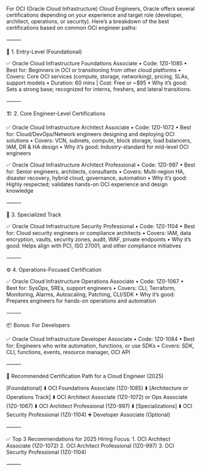 For OCI (Oracle Cloud Infrastructure) Cloud Engineers, Oracle offers several certifications depending on your experience and target role (developer, architect, operations, or security). Here’s a breakdown of the best certifications based on common OCI engineer paths:

⸻

🔰 1. Entry-Level (Foundational)

✅ Oracle Cloud Infrastructure Foundations Associate
	•	Code: 1Z0-1085
	•	Best for: Beginners in OCI or transitioning from other cloud platforms
	•	Covers: Core OCI services (compute, storage, networking), pricing, SLAs, support models
	•	Duration: 60 mins | Cost: Free or ~$95
	•	Why it’s good: Sets a strong base; recognized for interns, freshers, and lateral transitions.

⸻

🏗️ 2. Core Engineer-Level Certifications

✅ Oracle Cloud Infrastructure Architect Associate
	•	Code: 1Z0-1072
	•	Best for: Cloud/DevOps/Network engineers designing and deploying OCI solutions
	•	Covers: VCN, subnets, compute, block storage, load balancers, IAM, DR & HA design
	•	Why it’s good: Industry-standard for mid-level OCI engineers

✅ Oracle Cloud Infrastructure Architect Professional
	•	Code: 1Z0-997
	•	Best for: Senior engineers, architects, consultants
	•	Covers: Multi-region HA, disaster recovery, hybrid cloud, governance, automation
	•	Why it’s good: Highly respected; validates hands-on OCI experience and design knowledge

⸻

🔐 3. Specialized Track

✅ Oracle Cloud Infrastructure Security Professional
	•	Code: 1Z0-1104
	•	Best for: Cloud security engineers or compliance architects
	•	Covers: IAM, data encryption, vaults, security zones, audit, WAF, private endpoints
	•	Why it’s good: Helps align with PCI, ISO 27001, and other compliance initiatives

⸻

⚙️ 4. Operations-Focused Certification

✅ Oracle Cloud Infrastructure Operations Associate
	•	Code: 1Z0-1067
	•	Best for: SysOps, SREs, support engineers
	•	Covers: CLI, Terraform, Monitoring, Alarms, Autoscaling, Patching, CLI/SDK
	•	Why it’s good: Prepares engineers for hands-on operations and automation

⸻

📦 Bonus: For Developers

✅ Oracle Cloud Infrastructure Developer Associate
	•	Code: 1Z0-1084
	•	Best for: Engineers who write automation, functions, or use SDKs
	•	Covers: SDK, CLI, functions, events, resource manager, OCI API

⸻

🧭 Recommended Certification Path for a Cloud Engineer (2025)

[Foundational]
     ⬇️
OCI Foundations Associate (1Z0-1085)
     ⬇️
[Architecture or Operations Track]
     ⬇️
OCI Architect Associate (1Z0-1072) or Ops Associate (1Z0-1067)
     ⬇️
OCI Architect Professional (1Z0-997)
     ⬇️
[Specializations]
     ⬇️
OCI Security Professional (1Z0-1104)
     ➕ Developer Associate (Optional)

⸻

✅ Top 3 Recommendations for 2025 Hiring Focus:
	1.	OCI Architect Associate (1Z0-1072)
	2.	OCI Architect Professional (1Z0-997)
	3.	OCI Security Professional (1Z0-1104)

⸻
